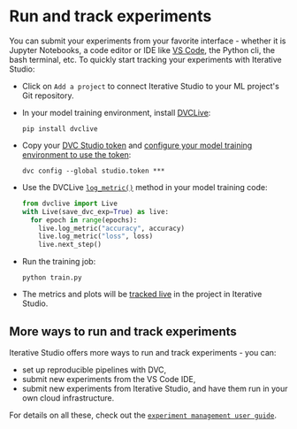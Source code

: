 # Run and track experiments

You can submit your experiments from your favorite interface - whether it is
Jupyter Notebooks, a code editor or IDE like [VS Code](/doc/vs-code-extension),
the Python cli, the bash terminal, etc. To quickly start tracking your
experiments with Iterative Studio:

- Click on `Add a project` to connect Iterative Studio to your ML project's Git
  repository.

- In your model training environment, install [DVCLive]:

  ```cli
  pip install dvclive
  ```

- Copy your
  [DVC Studio token](/doc/studio/user-guide/account-and-billing#studio-access-token)
  and
  [configure your model training environment to use the token](/doc/studio/user-guide/experiments/live-metrics-and-plots#set-up-an-access-token):

  ```cli
  dvc config --global studio.token ***
  ```

- Use the DVCLive [`log_metric()`](/doc/dvclive/live/log_metric#livelog_metric)
  method in your model training code:

  ```python
  from dvclive import Live
  with Live(save_dvc_exp=True) as live:
    for epoch in range(epochs):
      live.log_metric("accuracy", accuracy)
      live.log_metric("loss", loss)
      live.next_step()
  ```

- Run the training job:

  ```cli
  python train.py
  ```

- The metrics and plots will be [tracked live][live-metrics-and-plots] in the
  project in Iterative Studio.

## More ways to run and track experiments

Iterative Studio offers more ways to run and track experiments - you can:

- set up reproducible pipelines with DVC,
- submit new experiments from the VS Code IDE,
- submit new experiments from Iterative Studio, and have them run in your own
  cloud infrastructure.

For details on all these, check out the
[`experiment management user guide`](/doc/studio/user-guide/experiments).

[project settings]: /doc/studio/user-guide/experiments/configure-a-project
[when do you need project settings]:
  /doc/studio/user-guide/experiments/configure-a-project#scenarios-where-project-settings-are-required
[create multiple projects from a single git repository]:
  /doc/studio/user-guide/experiments/create-a-project#create-multiple-projects-from-a-single-git-repository
[explore ml experiments]:
  /doc/studio/user-guide/experiments/explore-ml-experiments
[create a team]: /doc/studio/user-guide/team-collaboration
[sign up for the **basic** or **enterprise** plan]:
  /doc/studio/user-guide/change-team-plan-and-size
[make your projects public]: /doc/studio/user-guide/experiments/share-a-project
[train on the cloud, including on your own cloud infrastructure, and submit new experiments]:
  /doc/studio/user-guide/experiments/run-experiments
[live-metrics-and-plots]:
  /doc/studio/user-guide/experiments/live-metrics-and-plots
[dvclive]: /doc/dvclive
[monorepo]: /doc/studio/user-guide/experiments/configure-a-project#monorepo
